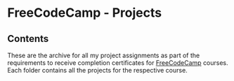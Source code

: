 # FreeCodeCamp - Projects

## Contents

These are the archive for all my project assignments as part of the requirements to receive completion certificates for <a href = "https://www.freecodecamp.org/learn">FreeCodeCamp</a> courses. Each folder contains all the projects for the respective course.
